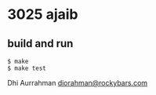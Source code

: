 # 3025 ajaib

## build and run

```
$ make
$ make test
```

Dhi Aurrahman <diorahman@rockybars.com>
